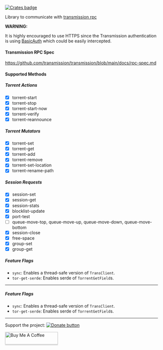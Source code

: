 [![Crates badge](https://badge-cache.kominick.com/crates/v/transmission-rpc.svg?label=transmission-rpc)](https://crates.io/crates/transmission-rpc)

Library to communicate with [transmission
rpc](https://github.com/transmission/transmission/blob/main/docs/rpc-spec.md)

**WARNING:**

It is highly encouraged to use HTTPS since the Transmission authentication is
using [BasicAuth](https://wikipedia.org/wiki/Basic_access_authentication) which
could be easily intercepted.

#### Transmission RPC Spec

https://github.com/transmission/transmission/blob/main/docs/rpc-spec.md

#### Supported Methods

##### Torrent Actions

- [X] torrent-start
- [X] torrent-stop
- [X] torrent-start-now
- [X] torrent-verify
- [X] torrent-reannounce

##### Torrent Mutators

- [X] torrent-set
- [X] torrent-get
- [X] torrent-add
- [X] torrent-remove
- [X] torrent-set-location
- [X] torrent-rename-path

##### Session Requests

- [X] session-set
- [X] session-get
- [X] session-stats
- [X] blocklist-update
- [X] port-test
- [ ] queue-move-top, queue-move-up, queue-move-down, queue-move-bottom
- [X] session-close
- [X] free-space
- [X] group-set
- [X] group-get

##### Feature Flags

- `sync`: Enables a thread-safe version of `TransClient`.
- `tor-get-serde`: Enables serde of `TorrentGetField`s.

-----

##### Feature Flags

- `sync`: Enables a thread-safe version of `TransClient`.
- `tor-get-serde`: Enables serde of `TorrentGetField`s.

-----

Support the project: [![Donate button](https://www.paypalobjects.com/en_US/DK/i/btn/btn_donateCC_LG.gif)](https://www.paypal.com/cgi-bin/webscr?cmd=_s-xclick&hosted_button_id=H337RKJSC4YG4&source=url)

<a href="https://www.buymeacoffee.com/j0rsa" target="_blank"><img src="https://www.buymeacoffee.com/assets/img/custom_images/orange_img.png" alt="Buy Me A Coffee" style="height: 41px !important;width: 174px !important;box-shadow: 0px 3px 2px 0px rgba(190, 190, 190, 0.5) !important;-webkit-box-shadow: 0px 3px 2px 0px rgba(190, 190, 190, 0.5) !important;" ></a>
